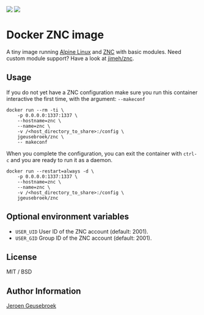 [![](https://images.microbadger.com/badges/image/jgeusebroek/znc.svg)](https://microbadger.com/images/jgeusebroek/znc "Get your own image badge on microbadger.com")
[![](https://img.shields.io/docker/pulls/jgeusebroek/znc.svg)](https://hub.docker.com/r/jgeusebroek/znc/)
# Docker ZNC image

A tiny image running [Alpine Linux](https://alpinelinux.org/) and [ZNC](http://wiki.znc.in/ZNC) with basic modules.
Need custom module support? Have a look at [jimeh/znc](https://github.com/jimeh/docker-znc).

## Usage

If you do not yet have a ZNC configuration make sure you run this container interactive the first time, with the argument: `--makeconf`

	docker run --rm -ti \
		-p 0.0.0.0:1337:1337 \
		--hostname=znc \
		--name=znc \
		-v /<host_directory_to_share>:/config \
		jgeusebroek/znc \
		-- makeconf

When you complete the configuration, you can exit the container with `ctrl-c` and you are ready to run it as a daemon.

	docker run --restart=always -d \
		-p 0.0.0.0:1337:1337 \
		--hostname=znc \
		--name=znc \
		-v /<host_directory_to_share>:/config \
		jgeusebroek/znc

## Optional environment variables

* `USER_UID` User ID of the ZNC account (default: 2001).
* `USER_GID` Group ID of the ZNC account (default: 2001).

## License

MIT / BSD

## Author Information

[Jeroen Geusebroek](https://jeroengeusebroek.nl/)
